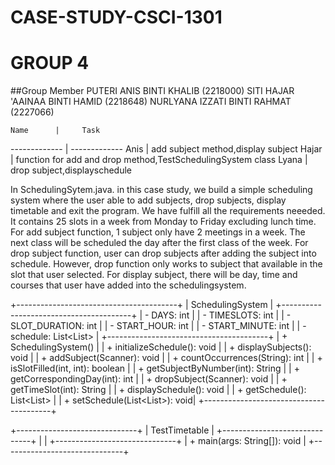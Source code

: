 # CASE-STUDY-CSCI-1301
# GROUP 4

##Group Member
PUTERI ANIS BINTI KHALIB (2218000)
SITI HAJAR 'AAINAA BINTI HAMID (2218648)
NURLYANA IZZATI BINTI RAHMAT (2227066)


    Name      |     Task
------------- | -------------
Anis          | add subject method,display subject
Hajar         | function for add and drop method,TestSchedulingSystem class
Lyana         | drop subject,displayschedule


In SchedulingSytem.java. in this case study, we build a simple scheduling system where the user able to add subjects, drop subjects, display timetable and exit the program. We have fulfill all the requirements neeeded. It contains 25 slots in a week from Monday to Friday excluding lunch time. For add subject function, 1 subject only have 2 meetings in a week. The next class will be scheduled the day after the first class of the week. For drop subject function, user can drop subjects after adding the subject into schedule. However, drop function only works to subject that available in the slot that user selected. For display subject, there will be day, time and courses that user have added into the schedulingsystem.


+----------------------------------------+
|   SchedulingSystem                     |
+----------------------------------------+
| - DAYS: int                            |
| - TIMESLOTS: int                       |
| - SLOT_DURATION: int                   |
| - START_HOUR: int                      |
| - START_MINUTE: int                    |
| - schedule: List<List<String>>         |
+----------------------------------------+
| + SchedulingSystem()                   |
| + initializeSchedule(): void           |
| + displaySubjects(): void              |
| + addSubject(Scanner): void            |
| + countOccurrences(String): int        |
| + isSlotFilled(int, int): boolean      |
| + getSubjectByNumber(int): String      |
| + getCorrespondingDay(int): int        |
| + dropSubject(Scanner): void           |
| + getTimeSlot(int): String             |
| + displaySchedule(): void              |
| + getSchedule(): List<List<String>>    |
| + setSchedule(List<List<String>>): void|
+----------------------------------------+

+------------------------------+
|   TestTimetable              |
+------------------------------+
|                              |
+------------------------------+
| + main(args: String[]): void |
+------------------------------+
